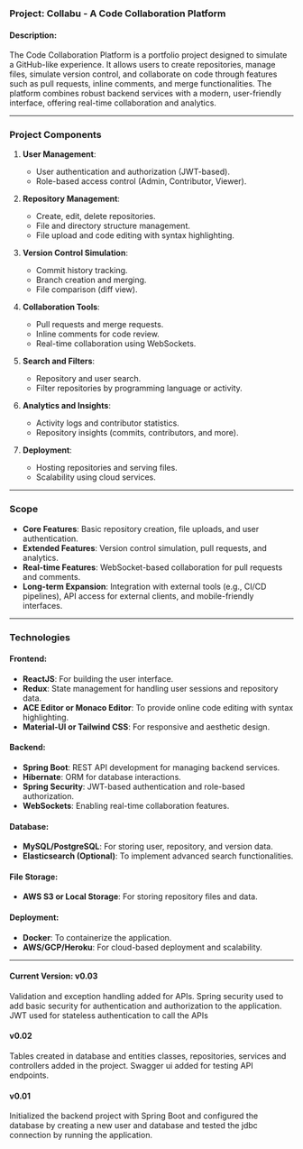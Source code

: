 ### Project: Collabu - A Code Collaboration Platform

#### **Description:**
The Code Collaboration Platform is a portfolio project designed to simulate a GitHub-like experience. It allows users to create repositories, manage files, simulate version control, and collaborate on code through features such as pull requests, inline comments, and merge functionalities. The platform combines robust backend services with a modern, user-friendly interface, offering real-time collaboration and analytics.

---

### **Project Components**

1. **User Management**:
   - User authentication and authorization (JWT-based).
   - Role-based access control (Admin, Contributor, Viewer).

2. **Repository Management**:
   - Create, edit, delete repositories.
   - File and directory structure management.
   - File upload and code editing with syntax highlighting.

3. **Version Control Simulation**:
   - Commit history tracking.
   - Branch creation and merging.
   - File comparison (diff view).

4. **Collaboration Tools**:
   - Pull requests and merge requests.
   - Inline comments for code review.
   - Real-time collaboration using WebSockets.

5. **Search and Filters**:
   - Repository and user search.
   - Filter repositories by programming language or activity.

6. **Analytics and Insights**:
   - Activity logs and contributor statistics.
   - Repository insights (commits, contributors, and more).

7. **Deployment**:
   - Hosting repositories and serving files.
   - Scalability using cloud services.

---

### **Scope**

- **Core Features**: Basic repository creation, file uploads, and user authentication.
- **Extended Features**: Version control simulation, pull requests, and analytics.
- **Real-time Features**: WebSocket-based collaboration for pull requests and comments.
- **Long-term Expansion**: Integration with external tools (e.g., CI/CD pipelines), API access for external clients, and mobile-friendly interfaces.

---

### **Technologies**

#### **Frontend**:
- **ReactJS**: For building the user interface.
- **Redux**: State management for handling user sessions and repository data.
- **ACE Editor or Monaco Editor**: To provide online code editing with syntax highlighting.
- **Material-UI or Tailwind CSS**: For responsive and aesthetic design.

#### **Backend**:
- **Spring Boot**: REST API development for managing backend services.
- **Hibernate**: ORM for database interactions.
- **Spring Security**: JWT-based authentication and role-based authorization.
- **WebSockets**: Enabling real-time collaboration features.

#### **Database**:
- **MySQL/PostgreSQL**: For storing user, repository, and version data.
- **Elasticsearch (Optional)**: To implement advanced search functionalities.

#### **File Storage**:
- **AWS S3 or Local Storage**: For storing repository files and data.

#### **Deployment**:
- **Docker**: To containerize the application.
- **AWS/GCP/Heroku**: For cloud-based deployment and scalability.

---

#### **Current Version:** v0.03

Validation and exception handling added for APIs. Spring security used to add basic security for authentication and authorization to the application. JWT used for stateless authentication to call the APIs

#### v0.02

Tables created in database and entities classes, repositories, services and controllers added in the project. Swagger ui added for testing API endpoints.


#### v0.01

Initialized the backend project with Spring Boot and configured the database by creating a new user and database and tested the jdbc connection by running the application.
